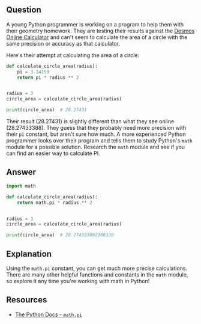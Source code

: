 ## Question

A young Python programmer is working on a program to help them with their geometry homework. They are testing their results against the [Desmos Online Calculator](https://www.desmos.com/scientific) and can't seem to calculate the area of a circle with the same precision or accuracy as that calculator. 

Here's their attempt at calculating the area of a circle:

```python
def calculate_circle_area(radius):
    pi = 3.14159
    return pi * radius ** 2


radius = 3
circle_area = calculate_circle_area(radius)

print(circle_area)  # 28.27431
```

Their result (28.27431) is slightly different than what they see online (28.27433388). They guess that they probably need more precision with their `pi` constant, but aren't sure how much. A more experienced Python programmer looks over their program and tells them to study Python's `math` module for a possible solution. Research the `math` module and see if you can find an easier way to calculate PI.

## Answer

```python
import math

def calculate_circle_area(radius):
    return math.pi * radius ** 2


radius = 3
circle_area = calculate_circle_area(radius)

print(circle_area)  # 28.274333882308138
```
## Explanation

Using the `math.pi` constant, you can get much more precise calculations. There are many other helpful functions and constants in the `math` module, so explore it any time you're working with math in Python!

## Resources

-   [The Python Docs - `math.pi`](https://docs.python.org/3/library/math.html#math.pi)
